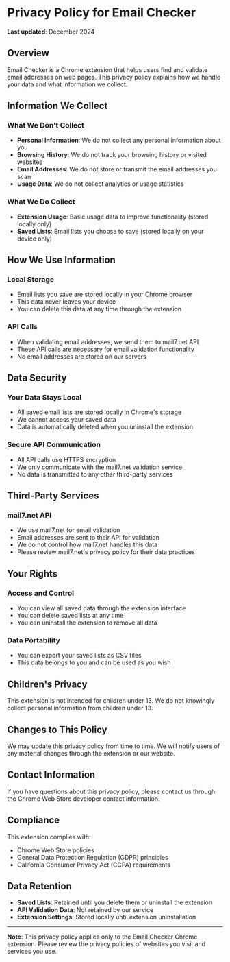 # Privacy Policy for Email Checker

**Last updated**: December 2024

## Overview

Email Checker is a Chrome extension that helps users find and validate email addresses on web pages. This privacy policy explains how we handle your data and what information we collect.

## Information We Collect

### What We Don't Collect
- **Personal Information**: We do not collect any personal information about you
- **Browsing History**: We do not track your browsing history or visited websites
- **Email Addresses**: We do not store or transmit the email addresses you scan
- **Usage Data**: We do not collect analytics or usage statistics

### What We Do Collect
- **Extension Usage**: Basic usage data to improve functionality (stored locally only)
- **Saved Lists**: Email lists you choose to save (stored locally on your device only)

## How We Use Information

### Local Storage
- Email lists you save are stored locally in your Chrome browser
- This data never leaves your device
- You can delete this data at any time through the extension

### API Calls
- When validating email addresses, we send them to mail7.net API
- These API calls are necessary for email validation functionality
- No email addresses are stored on our servers

## Data Security

### Your Data Stays Local
- All saved email lists are stored locally in Chrome's storage
- We cannot access your saved data
- Data is automatically deleted when you uninstall the extension

### Secure API Communication
- All API calls use HTTPS encryption
- We only communicate with the mail7.net validation service
- No data is transmitted to any other third-party services

## Third-Party Services

### mail7.net API
- We use mail7.net for email validation
- Email addresses are sent to their API for validation
- We do not control how mail7.net handles this data
- Please review mail7.net's privacy policy for their data practices

## Your Rights

### Access and Control
- You can view all saved data through the extension interface
- You can delete saved lists at any time
- You can uninstall the extension to remove all data

### Data Portability
- You can export your saved lists as CSV files
- This data belongs to you and can be used as you wish

## Children's Privacy

This extension is not intended for children under 13. We do not knowingly collect personal information from children under 13.

## Changes to This Policy

We may update this privacy policy from time to time. We will notify users of any material changes through the extension or our website.

## Contact Information

If you have questions about this privacy policy, please contact us through the Chrome Web Store developer contact information.

## Compliance

This extension complies with:
- Chrome Web Store policies
- General Data Protection Regulation (GDPR) principles
- California Consumer Privacy Act (CCPA) requirements

## Data Retention

- **Saved Lists**: Retained until you delete them or uninstall the extension
- **API Validation Data**: Not retained by our service
- **Extension Settings**: Stored locally until extension uninstallation

---

**Note**: This privacy policy applies only to the Email Checker Chrome extension. Please review the privacy policies of websites you visit and services you use. 
